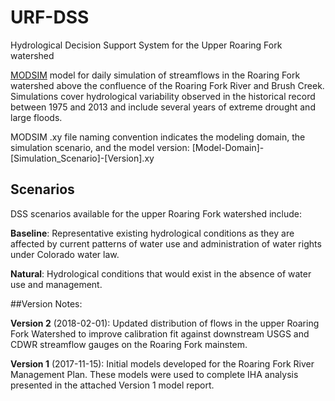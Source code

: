 # URF-DSS
Hydrological Decision Support System for the Upper Roaring Fork watershed

[MODSIM](http://modsim.engr.colostate.edu) model for daily simulation of streamflows in the Roaring Fork watershed above the confluence of the Roaring Fork River and Brush Creek. Simulations cover hydrological variability observed in the historical record between 1975 and 2013 and include several years of extreme drought and large floods. 

MODSIM .xy file naming convention indicates the modeling domain, the simulation scenario, and the model version: [Model-Domain]-[Simulation_Scenario]-[Version].xy

## Scenarios
DSS scenarios available for the upper Roaring Fork watershed include:

**Baseline**: Representative existing hydrological conditions as they are affected by current patterns of water use and administration of water rights under Colorado water law.

**Natural**: Hydrological conditions that would exist in the absence of water use and management.

##Version Notes:

**Version 2** (2018-02-01): Updated distribution of flows in the upper Roaring Fork Watershed to improve calibration fit against downstream USGS and CDWR streamflow gauges on the Roaring Fork mainstem.

**Version 1** (2017-11-15): Initial models developed for the Roaring Fork River Management Plan. These models were used to complete IHA analysis presented in the attached Version 1 model report.





